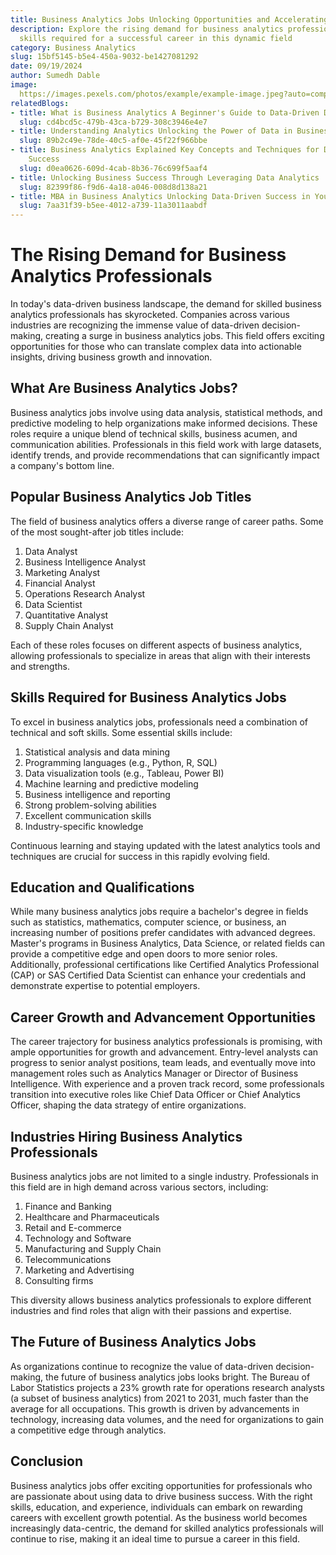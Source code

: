 ```yaml
---
title: Business Analytics Jobs Unlocking Opportunities and Accelerating Career Growth
description: Explore the rising demand for business analytics professionals and the
  skills required for a successful career in this dynamic field
category: Business Analytics
slug: 15bf5145-b5e4-450a-9032-be1427081292
date: 09/19/2024
author: Sumedh Dable
image: 
  https://images.pexels.com/photos/example/example-image.jpeg?auto=compress&cs=tinysrgb&w=600
relatedBlogs:
- title: What is Business Analytics A Beginner's Guide to Data-Driven Decision Making
  slug: cd4bcd5c-479b-43ca-b729-308c3946e4e7
- title: Understanding Analytics Unlocking the Power of Data in Business
  slug: 89b2c49e-78de-40c5-af0e-45f22f966bbe
- title: Business Analytics Explained Key Concepts and Techniques for Data-Driven
    Success
  slug: d0ea0626-609d-4cab-8b36-76c699f5aaf4
- title: Unlocking Business Success Through Leveraging Data Analytics
  slug: 82399f86-f9d6-4a18-a046-008d8d138a21
- title: MBA in Business Analytics Unlocking Data-Driven Success in Your Career
  slug: 7aa31f39-b5ee-4012-a739-11a3011aabdf
---
```


# The Rising Demand for Business Analytics Professionals

In today's data-driven business landscape, the demand for skilled business analytics professionals has skyrocketed. Companies across various industries are recognizing the immense value of data-driven decision-making, creating a surge in business analytics jobs. This field offers exciting opportunities for those who can translate complex data into actionable insights, driving business growth and innovation.

## What Are Business Analytics Jobs?

Business analytics jobs involve using data analysis, statistical methods, and predictive modeling to help organizations make informed decisions. These roles require a unique blend of technical skills, business acumen, and communication abilities. Professionals in this field work with large datasets, identify trends, and provide recommendations that can significantly impact a company's bottom line.

## Popular Business Analytics Job Titles

The field of business analytics offers a diverse range of career paths. Some of the most sought-after job titles include:

1. Data Analyst
2. Business Intelligence Analyst
3. Marketing Analyst
4. Financial Analyst
5. Operations Research Analyst
6. Data Scientist
7. Quantitative Analyst
8. Supply Chain Analyst

Each of these roles focuses on different aspects of business analytics, allowing professionals to specialize in areas that align with their interests and strengths.

## Skills Required for Business Analytics Jobs

To excel in business analytics jobs, professionals need a combination of technical and soft skills. Some essential skills include:

1. Statistical analysis and data mining
2. Programming languages (e.g., Python, R, SQL)
3. Data visualization tools (e.g., Tableau, Power BI)
4. Machine learning and predictive modeling
5. Business intelligence and reporting
6. Strong problem-solving abilities
7. Excellent communication skills
8. Industry-specific knowledge

Continuous learning and staying updated with the latest analytics tools and techniques are crucial for success in this rapidly evolving field.

## Education and Qualifications

While many business analytics jobs require a bachelor's degree in fields such as statistics, mathematics, computer science, or business, an increasing number of positions prefer candidates with advanced degrees. Master's programs in Business Analytics, Data Science, or related fields can provide a competitive edge and open doors to more senior roles. Additionally, professional certifications like Certified Analytics Professional (CAP) or SAS Certified Data Scientist can enhance your credentials and demonstrate expertise to potential employers.

## Career Growth and Advancement Opportunities

The career trajectory for business analytics professionals is promising, with ample opportunities for growth and advancement. Entry-level analysts can progress to senior analyst positions, team leads, and eventually move into management roles such as Analytics Manager or Director of Business Intelligence. With experience and a proven track record, some professionals transition into executive roles like Chief Data Officer or Chief Analytics Officer, shaping the data strategy of entire organizations.

## Industries Hiring Business Analytics Professionals

Business analytics jobs are not limited to a single industry. Professionals in this field are in high demand across various sectors, including:

1. Finance and Banking
2. Healthcare and Pharmaceuticals
3. Retail and E-commerce
4. Technology and Software
5. Manufacturing and Supply Chain
6. Telecommunications
7. Marketing and Advertising
8. Consulting firms

This diversity allows business analytics professionals to explore different industries and find roles that align with their passions and expertise.

## The Future of Business Analytics Jobs

As organizations continue to recognize the value of data-driven decision-making, the future of business analytics jobs looks bright. The Bureau of Labor Statistics projects a 23% growth rate for operations research analysts (a subset of business analytics) from 2021 to 2031, much faster than the average for all occupations. This growth is driven by advancements in technology, increasing data volumes, and the need for organizations to gain a competitive edge through analytics.

## Conclusion

Business analytics jobs offer exciting opportunities for professionals who are passionate about using data to drive business success. With the right skills, education, and experience, individuals can embark on rewarding careers with excellent growth potential. As the business world becomes increasingly data-centric, the demand for skilled analytics professionals will continue to rise, making it an ideal time to pursue a career in this field.